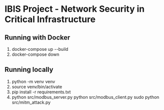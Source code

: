 # IBIS Project - Network Security in Critical Infrastructure

## Running with Docker
1. docker-compose up --build
2. docker-compose down

## Running locally
1. python -m venv venv
2. source venv/bin/activate
3. pip install -r requirements.txt
4. python src/modbus_server.py
   python src/modbus_client.py
   sudo python src/mitm_attack.py

